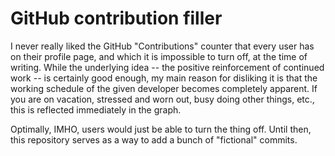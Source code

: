 GitHub contribution filler
==========================

I never really liked the GitHub "Contributions" counter that every user has on their profile page, and which it is impossible to turn off, at the time of writing. While the underlying idea -- the positive reinforcement of continued work -- is certainly good enough, my main reason for disliking it is that the working schedule of the given developer becomes completely apparent. If you are on vacation, stressed and worn out, busy doing other things, etc., this is reflected immediately in the graph.

Optimally, IMHO, users would just be able to turn the thing off. Until then, this repository serves as a way to add a bunch of "fictional" commits.
